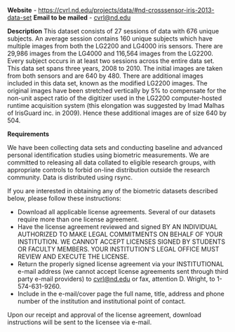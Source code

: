 **Website** - https://cvrl.nd.edu/projects/data/#nd-crosssensor-iris-2013-data-set
**Email to be mailed** - cvrl@nd.edu

**Description**
This dataset consists of 27 sessions of data with 676 unique subjects.  An average session contains 160 unique subjects which have multiple images from both the LG2200 and LG4000 iris sensors.  There are 29,986 images from the LG4000 and 116,564 images from the LG2200.  Every subject occurs in at least two sessions across the entire data set.  This data set spans three years, 2008 to 2010.  The initial images are taken from both sensors and are 640 by 480.  There are additional images included in this data set, known as the modified LG2200 images.  The original images have been stretched vertically by 5% to compensate for the non-unit aspect ratio of the digitizer used in the LG2200 computer-hosted runtime acquisition system (this elongation was suggested by Imad Malhas of IrisGuard inc.  in 2009).  Hence these additional images are of size 640 by 504. 


**Requirements**


We have been collecting data sets and conducting baseline and advanced personal identification studies using biometric measurements.  We are committed to releasing all data collated to eligible research groups, with appropriate controls to forbid on-line distribution outside the research community.  Data is distributed using rsync.

If you are interested in obtaining any of the biometric datasets described below, please follow these instructions:

   - Download all applicable license agreements.  Several of our datasets require more than one license agreement.
   - Have the license agreement reviewed and signed BY AN INDIVIDUAL AUTHORIZED TO MAKE LEGAL COMMITMENTS ON BEHALF OF YOUR INSTITUTION.  WE CANNOT ACCEPT LICENSES SIGNED BY STUDENTS OR FACULTY MEMBERS.  YOUR INSTITUTION'S LEGAL OFFICE MUST REVIEW AND EXECUTE THE LICENSE.
   - Return the properly signed license agreement via your INSTITUTIONAL  e-mail address (we cannot accept license agreements sent through third party e-mail providers) to cvrl@nd.edu or fax, attention D. Wright, to 1-574-631-9260. 
   - Include in the e-mail/cover page the full name, title, address and phone number of the institution and institutional point of contact.

Upon our receipt and approval of the license agreement, download instructions will be sent to the licensee via e-mail.
